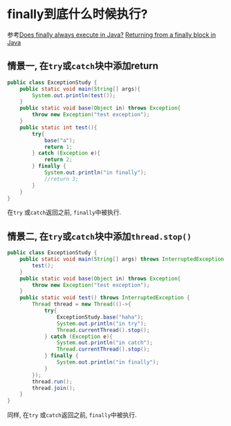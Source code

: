 # finally到底什么时候执行?

参考[Does finally always execute in Java?](https://stackoverflow.com/questions/65035/does-finally-always-execute-in-java)
[Returning from a finally block in Java](https://stackoverflow.com/questions/48088/returning-from-a-finally-block-in-java)
## 情景一, 在```try```或```catch```块中添加return
```java
public class ExceptionStudy {
    public static void main(String[] args){
        System.out.println(test());
    }
    public static void base(Object in) throws Exception{
        throw new Exception("test exception");
    }
    public static int test(){
        try{
            base("a");
            return 1;
        } catch (Exception e){
            return 2;
        } finally {
            System.out.println("in finally");
            //return 3;
        }
    }
}
```
在```try``` 或```catch```返回之前, ```finally```中被执行.
## 情景二, 在```try```或```catch```块中添加```thread.stop()```
```java
public class ExceptionStudy {
    public static void main(String[] args) throws InterruptedException {
        test();
    }
    public static void base(Object in) throws Exception{
        throw new Exception("test exception");
    }
    public static void test() throws InterruptedException {
        Thread thread = new Thread(()->{
            try{
                ExceptionStudy.base("haha");
                System.out.println("in try");
                Thread.currentThread().stop();
            } catch (Exception e){
                System.out.println("in catch");
                Thread.currentThread().stop();
            } finally {
                System.out.println("in finally");
            }
        });
        thread.run();
        thread.join();
    }
}
```
同样, 在```try``` 或```catch```返回之前, ```finally```中被执行.